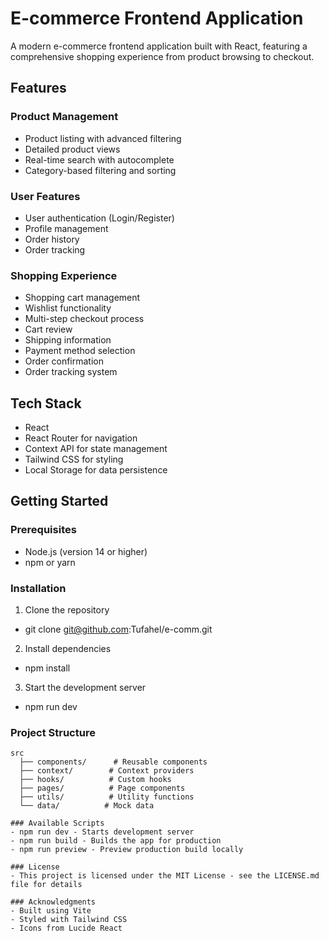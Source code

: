 # E-commerce Frontend Application

A modern e-commerce frontend application built with React, featuring a comprehensive shopping experience from product browsing to checkout.

## Features

### Product Management
- Product listing with advanced filtering
- Detailed product views
- Real-time search with autocomplete
- Category-based filtering and sorting

### User Features
- User authentication (Login/Register)
- Profile management
- Order history
- Order tracking

### Shopping Experience
- Shopping cart management
- Wishlist functionality
- Multi-step checkout process
 - Cart review
 - Shipping information
 - Payment method selection
 - Order confirmation
- Order tracking system

## Tech Stack

- React
- React Router for navigation
- Context API for state management
- Tailwind CSS for styling
- Local Storage for data persistence

## Getting Started

### Prerequisites
- Node.js (version 14 or higher)
- npm or yarn

### Installation

1. Clone the repository
- git clone git@github.com:Tufahel/e-comm.git

2. Install dependencies
- npm install

3. Start the development server
- npm run dev

### Project Structure
```
src
  ├── components/      # Reusable components
  ├── context/        # Context providers
  ├── hooks/          # Custom hooks
  ├── pages/          # Page components
  ├── utils/          # Utility functions
  └── data/          # Mock data

### Available Scripts
- npm run dev - Starts development server
- npm run build - Builds the app for production
- npm run preview - Preview production build locally

### License
- This project is licensed under the MIT License - see the LICENSE.md file for details

### Acknowledgments
- Built using Vite
- Styled with Tailwind CSS
- Icons from Lucide React
